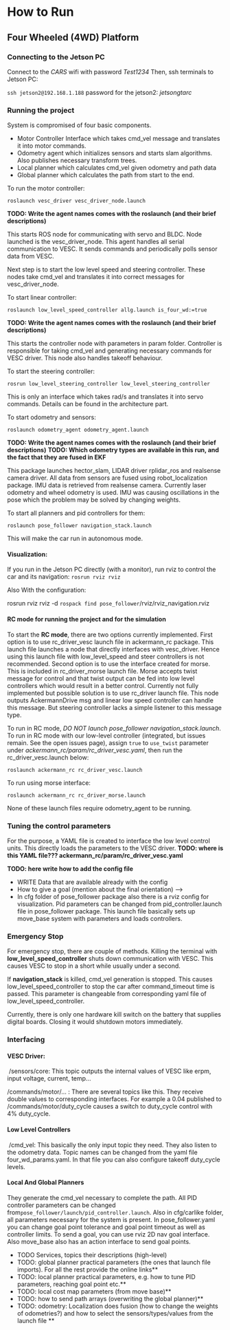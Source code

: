 # How to Run

## Four Wheeled (4WD) Platform

### Connecting to the Jetson PC

Connect to the *CARS* wifi with password *Test1234*
Then, ssh terminals to Jetson PC:  

`ssh jetson2@192.168.1.188`
password for the jetson2: *jetsongtarc*

### Running the project
System is compromised of four basic components.

- Motor Controller Interface which takes cmd_vel message and translates it into motor commands.
- Odometry agent which initializes sensors and starts slam algorithms. Also publishes necessary transform trees.
- Local planner which calculates cmd_vel given odometry and path data
- Global planner which calculates the path from start to the end.

To run the motor controller:

`roslaunch vesc_driver vesc_driver_node.launch`

**TODO: Write the agent names comes with the roslaunch (and their brief descriptions)**

This starts ROS node for communicating with servo and BLDC.  Node launched is the vesc_driver_node. This agent handles all serial communication to VESC. It sends commands and periodically polls sensor data from VESC.

Next step is to start the low level speed and steering controller. These nodes take cmd_vel and translates it into correct messages for vesc_driver_node.


To start linear controller:

`roslaunch low_level_speed_controller allg.launch is_four_wd:=true`

**TODO: Write the agent names comes with the roslaunch (and their brief descriptions)**

This starts the controller node with parameters in param folder. Controller is responsible for taking cmd_vel and generating necessary commands for VESC driver. This node also handles takeoff behaviour.



To start the steering controller:

`rosrun low_level_steering_controller low_level_steering_controller`

This is only an interface which takes rad/s and translates it into servo commands. Details can be found in the  architecture part.



To start odometry and sensors:

`roslaunch odometry_agent odometry_agent.launch`

**TODO: Write the agent names comes with the roslaunch (and their brief descriptions)**
**TODO: Which odometry types are available in this run, and the fact that they are fused in EKF**

This package launches hector_slam, LIDAR driver rplidar_ros and realsense camera driver. All data from sensors are fused using robot_localization package. IMU data is retrieved from realsense camera. Currently laser odometry and wheel odometry is used. IMU was causing oscillations in the pose which the problem may be solved by changing weights.


To start all planners and pid controllers for them:

`roslaunch pose_follower navigation_stack.launch`

This will make the car run in autonomous mode.

#### Visualization:

If you run in the Jetson PC directly (with a monitor), run rviz to control the car and its navigation:
`rosrun rviz rviz`

Also With the configuration:

rosrun rviz rviz -d `rospack find pose_follower`/rviz/rviz_navigation.rviz



#### RC mode for running the project and for the simulation

To start the **RC mode**, there are two options currently implemented.  First option is to use rc_driver_vesc launch file in ackermann_rc package. This launch file launches a node that directly interfaces with vesc_driver. Hence using this launch file with low_level_speed and steer controllers is not recommended. Second option is to use the interface created for morse. This is included in rc_driver_morse launch file. Morse accepts twist message for control and that twist output can be fed into low level controllers which would result in a better control. Currently not fully implemented but possible solution is to use rc_driver launch file. This node outputs AckermannDrive msg and linear low speed controller can handle this message. But steering controller lacks a simple listener to this message type.

To run in RC mode, *DO NOT launch pose_follower navigation_stack.launch*. To run in RC mode with our low-level controller (integrated, but issues remain. See the open issues page), assign `true` to `use_twist` parameter under *ackermann_rc/param/rc_driver_vesc.yaml*, then run the rc_driver_vesc.launch below:

`roslaunch ackermann_rc rc_driver_vesc.launch`


To run using morse interface:

`roslaunch ackermann_rc rc_driver_morse.launch`

None of these launch files require odometry_agent to be running.

### Tuning the control parameters

For the purpose, a YAML file is created to interface the low level control units. This directly loads the parameters to the VESC driver.
**TODO: where is this YAML file??? ackermann_rc/param/rc_driver_vesc.yaml**


**TODO: here write how to add the config file**

 - WRITE Data that are available already with the config
 - How to give a goal (mention about the final orientation) -->
 - In cfg folder of pose_follower package also there is a rviz config for visualization. Pid parameters can be changed from pid_controller.launch file in pose_follower package. This launch file basically sets up move_base system with parameters and loads controllers.

### Emergency Stop

For emergency stop, there are couple of methods. Killing the terminal with **low_level_speed_controller** shuts down communication with VESC. This causes VESC to stop in a short while usually under a second.

If **navigation_stack** is killed, cmd_vel generation is stopped. This causes low_level_speed_controller to stop the car after command_timeout time is passed. This parameter is changeable from corresponding yaml file of low_level_speed_controller.

Currently, there is only one hardware kill switch on the battery that supplies digital boards. Closing it would shutdown motors immediately.


### Interfacing

#### VESC Driver:

​	/sensors/core: This topic outputs the internal values of VESC like erpm, input voltage, current, temp...

   /commands/motor/... : There are several topics like this. They receive double values to corresponding interfaces. For example a 0.04 published to /commands/motor/duty_cycle causes a switch to duty_cycle control with 4% duty_cycle.

#### Low Level Controllers

​	/cmd_vel: This basically the only input topic they need. They also listen to the odometry data. Topic names can be changed from the yaml file four_wd_params.yaml. In that file you can also configure takeoff duty_cycle levels.

#### Local And Global Planners

They generate the cmd_vel necessary to complete the path. All PID controller parameters can be changed from`pose_follower/launch/pid_controller.launch`.  Also in cfg/carlike folder, all parameters necessary for the system is present. In pose_follower.yaml you can change goal point tolerance and goal point timeout as well as controller limits.  To send a goal, you can use rviz 2D nav goal interface. Also move_base also has an action interface to send goal points.


* TODO Services, topics their descriptions (high-level)
* TODO: global planner practical parameters (the ones that launch file imports). For all the rest provide the online links**
* TODO: local planner practical parameters, e.g. how to tune PID parameters, reaching goal point etc.**
* TODO: local cost map parameters (from move base)**
* TODO: how to send path arrays (overwriting the global planner)**
* TODO: odometry: Localization does fusion (how to change the weights of odometries?) and how to select the sensors/types/values from the launch file **
